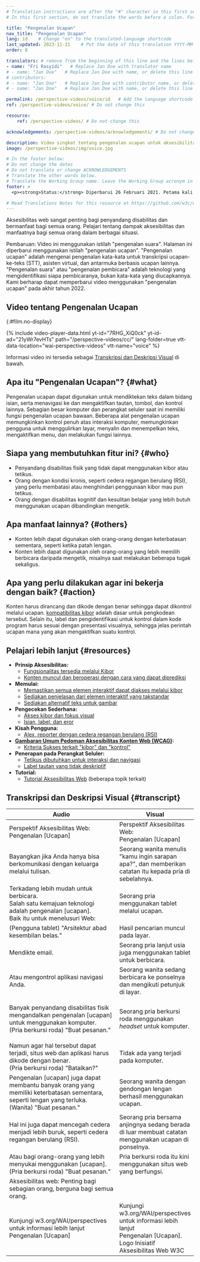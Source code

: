 ```yaml
---
# Translation instructions are after the "#" character in this first section. They are comments that do not show up in the web page. You do not need to translate the instructions after "#".
# In this first section, do not translate the words before a colon. For example, do not translate "title:". Do translate the text after "title:"

title: "Pengenalan Ucapan"
nav_title: "Pengenalan Ucapan"
lang: id    # Change "en" to the translated-language shortcode
last_updated: 2023-11-21    # Put the date of this translation YYYY-MM-DD (with month in the middle)
order: 8

translators: # remove from the beginning of this line and the lines below: "# " (the hash sign and the space)
- name: "Fri Rasyidi"   # Replace Jan Doe with translator name
# - name: "Jan Doe"   # Replace Jan Doe with name, or delete this line if not multiple translators
# contributors:
# - name: "Jan Doe"   # Replace Jan Doe with contributor name, or delete this line if none
# - name: "Jan Doe"   # Replace Jan Doe with name, or delete this line if not multiple contributors

permalink: /perspective-videos/voice/id   # Add the language shortcode to the end, with no slash at the end. For example /path/to/file/fr
ref: /perspective-videos/voice/ # Do not change this

resource:
    ref: /perspective-videos/ # Do not change this

acknowledgements: /perspective-videos/acknowledgements/ # Do not change this

description: Video singkat tentang pengenalan ucapan untuk aksesibilitas web - apa itu, siapa yang membutuhkannya, dan apa yang perlu dilakukan agar bekerja dengan semestinya.
image: /perspective-videos/img/voice.jpg

# In the footer below:
# Do not change the dates
# Do not translate or change ACKNOWLEDGEMENTS
# Translate the other words below.
# Translate the Working Group name. Leave the Working Group acronym in English.
footer: >
  <p><strong>Status:</strong> Diperbarui 26 Februari 2021. Petama kali tayang Mei 2016. <a href="../changelog/">Catatan perubahan</a>.<br><strong>Editor dan pimpinan proyek:</strong> <a href="https://www.w3.org/People/shadi">Shadi Abou-Zahra</a>. Dikembangkan oleh <a href="https://www.w3.org/WAI/EO/">Kelompok Kerja Edukasi dan Pendampingan (EOWG)</a> dengan dukungan dari <a href="https://www.w3.org/WAI/DEV/">proyek WAI-DEV</a>, didanai bersama oleh Komisi Eropa. Diperbarui dengan dukungan dari Ford Foundation. ACKNOWLEDGEMENTS.</p>

# Read Translations Notes for this resource at https://github.com/w3c/wai-perspective-videos#readme
---
```


Aksesibilitas web sangat penting bagi penyandang disabilitas dan bermanfaat bagi semua orang. Pelajari tentang dampak aksesibilitas dan manfaatnya bagi semua orang dalam berbagai situasi.

Pembaruan: Video ini menggunakan istilah "pengenalan suara". Halaman ini diperbarui menggunakan istilah "pengenalan ucapan". "Pengenalan ucapan" adalah mengenai pengenalan kata-kata untuk transkripsi ucapan-ke-teks (STT), asisten virtual, dan antarmuka berbasis ucapan lainnya. "Pengenalan suara" atau "pengenalan pembicara" adalah teknologi yang mengidentifikasi siapa pembicaranya, bukan kata-kata yang diucapkannya. Kami berharap dapat memperbarui video menggunakan "pengenalan ucapan" pada akhir tahun 2022.

## Video tentang Pengenalan Ucapan
{:#film.no-display}

{% include video-player-data.html
    yt-id="7RHG_XiQ0ck"
    yt-id-ad="21yWr7evHTs"
    path="/perspective-videos/cc/"
    lang-folder=true
    vtt-data-location="wai-perspective-videos"
    vtt-name="voice"
%}

Informasi video ini tersedia sebagai [Transkripsi dan Deskripsi Visual](#transcript) di bawah.

Apa itu "Pengenalan Ucapan"? {#what}
----------------------------

Pengenalan ucapan dapat digunakan untuk mendiktekan teks dalam bidang isian, serta menavigasi ke dan mengaktifkan tautan, tombol, dan kontrol lainnya. Sebagian besar komputer dan perangkat seluler saat ini memiliki fungsi pengenalan ucapan bawaan. Beberapa alat pengenalan ucapan memungkinkan kontrol penuh atas interaksi komputer, memungkinkan pengguna untuk menggulirkan layar, menyalin dan menempelkan teks, mengaktifkan menu, dan melakukan fungsi lainnya.

Siapa yang membutuhkan fitur ini? {#who}
----------------------------

-   Penyandang disabilitas fisik yang tidak dapat menggunakan kibor atau tetikus.
-   Orang dengan kondisi kronis, seperti cedera regangan berulang (RSI), yang perlu membatasi atau menghindari penggunaan kibor mau pun tetikus.
-   Orang dengan disabilitas kognitif dan kesulitan belajar yang lebih butuh menggunakan ucapan dibandingkan mengetik.

Apa manfaat lainnya? {#others}
---------------------------------

-   Konten lebih dapat digunakan oleh orang-orang dengan keterbatasan sementara, seperti ketika patah lengan.
-   Konten lebih dapat digunakan oleh orang-orang yang lebih memilih berbicara daripada mengetik, misalnya saat melakukan beberapa tugak sekaligus.

Apa yang perlu dilakukan agar ini bekerja dengan baik? {#action}
--------------------------------------

Konten harus dirancang dan dikode dengan benar sehingga dapat dikontrol melalui ucapan. [kompatibilitas kibor](/perspective-videos/keyboard/) adalah dasar untuk pengkodean tersebut. Selain itu, label dan pengidentifikasi untuk kontrol dalam kode program harus sesuai dengan presentasi visualnya, sehingga jelas perintah ucapan mana yang akan mengaktifkan suatu kontrol.

Pelajari lebih lanjut {#resources}
----------

-   **Prinsip Aksesibilitas:**
    -   [Fungsionalitas tersedia melalui Kibor](/fundamentals/accessibility-principles/#keyboard)
    -   [Konten muncul dan beroperasi dengan cara yang dapat diprediksi](/fundamentals/accessibility-principles/#predictable)
-   **Memulai:**
    -   [Memastikan semua elemen interaktif dapat diakses melalui kibor](/tips/developing/#ensure-that-all-interactive-elements-are-keyboard-accessible)
    -   [Sediakan penjelasan dari elemen interaktif yang takstandar](/tips/developing/#provide-meaning-for-non-standard-interactive-elements)
    -   [Sediakan alternatif teks untuk gambar](/tips/designing/#include-image-and-media-alternatives-in-your-design)
-   **Pengecekan Sederhana:**
    -   [Akses kibor dan fokus visual](/test-evaluate/preliminary/#interaction)
    -   [Isian, label, dan eror](/test-evaluate/preliminary/#forms)
-   **Kisah Pengguna:**
    -   [Alex, reporter dengan cedera regangan berulang (RSI)](/people-use-web/user-stories/#reporter)
-   **[Gambaran Umum Pedoman Aksesibilitas Konten Web (WCAG)](/standards-guidelines/wcag/):**
    -   [Kriteria Sukses terkait "kibor" dan "kontrol"](https://www.w3.org/WAI/WCAG21/quickref/?tags=keyboard%2Ccontrols)
-   **Penerapan pada Perangkat Seluler:**
    -   [Tetikus dibutuhkan untuk interaksi dan navigasi](/standards-guidelines/shared-experiences/#mouse)
    -   [Label tautan yang tidak deskriptif](/standards-guidelines/shared-experiences/#link-label)
-   **Tutorial:**
    -   [Tutorial Aksesibilitas Web](/tutorials/)
        (beberapa topik terkait)

## Transkripsi dan Deskripsi Visual {#transcript}

<table>
  <thead>
    <tr>
      <th width="65%">Audio</th>
      <th>Visual</th>
    </tr>
  </thead>
  <tbody>
    <tr>
      <td>Perspektif Aksesibilitas Web: Pengenalan [Ucapan]</td>
      <td>Perspektif Aksesibilitas Web:<br>
        Pengenalan [Ucapan]</td>
    </tr>
    <tr>
      <td>Bayangkan jika Anda hanya bisa berkomunikasi dengan keluarga melalui tulisan.<br></td>
      <td>Seorang wanita menulis &quot;kamu ingin sarapan apa?&quot;, dan memberikan catatan itu kepada pria di sebelahnya.<br></td>
    </tr>
    <tr>
      <td>Terkadang lebih mudah untuk berbicara.<br>
        Salah satu kemajuan teknologi adalah pengenalan [ucapan].<br>
        Baik itu untuk menelusuri Web:</td>
      <td>Seorang pria menggunakan tablet melalui ucapan.</td>
    </tr>
    <tr>
      <td>(Pengguna tablet) &quot;Arsitektur abad kesembilan belas.&quot;</td>
      <td>Hasil pencarian muncul pada layar.</td>
    </tr>
    <tr>
      <td>Mendikte email.</td>
      <td>Seorang pria lanjut usia juga menggunakan tablet untuk berbicara.</td>
    </tr>
    <tr>
      <td>Atau mengontrol aplikasi navigasi Anda.</td>
      <td>Seorang wanita sedang berbicara ke ponselnya dan mengikuti petunjuk di layar.</td>
    </tr>
    <tr>
      <td><p>Banyak penyandang disabilitas fisik mengandalkan pengenalan [ucapan] untuk menggunakan komputer.<br>
          (Pria berkursi roda) &quot;Buat pesanan.&quot;<br>
        </p></td>
      <td>Seorang pria berkursi roda menggunakan <i>headset</i> untuk komputer.</td>
    </tr>
    <tr>
      <td>Namun agar hal tersebut dapat terjadi, situs web dan aplikasi harus dikode dengan benar.<br>
(Pria berkursi roda)                     &quot;Batalkan?&quot;</td>
      <td>Tidak ada yang terjadi pada komputer.</td>
    </tr>
    <tr>
      <td> Pengenalan [ucapan] juga dapat membantu banyak orang yang memiliki keterbatasan sementara, seperti lengan yang terluka.<br>
(Wanita)                     &quot;Buat pesanan.&quot;</td>
      <td>Seorang wanita dengan gendongan lengan berhasil menggunakan ucapan.</td>
    </tr>
    <tr>
      <td>Hal ini juga dapat mencegah cedera menjadi lebih buruk, seperti cedera regangan berulang (RSI).</td>
      <td>Seorang pria bersama anjingnya sedang berada di luar membuat catatan menggunakan ucapan di ponselnya.</td>
    </tr>
    <tr>
      <td>Atau bagi orang-orang yang lebih menyukai menggunakan [ucapan].<br>
        (Pria berkursi roda) &quot;Buat pesanan.&quot;</td>
      <td>Pria berkursi roda itu kini menggunakan situs web yang berfungsi.</td>
    </tr>
    <tr>
      <td>Aksesibilitas web: Penting bagi sebagian orang, berguna bagi semua orang.</td>
      <td>&nbsp;</td>
    </tr>
    <tr>
      <td>Kunjungi w3.org/WAI/perspectives untuk informasi lebih lanjut Pengenalan [Ucapan]</td>
      <td>Kunjungi<br>
        w3.org/WAI/perspectives<br>
        untuk informasi lebih lanjut<br>
        Pengenalan [Ucapan]. <br>
        Logo Inisiatif Aksesibilitas Web W3C</td>
    </tr>
  </tbody>
</table>
